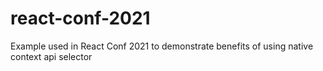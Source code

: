 # react-conf-2021
Example used in React Conf 2021 to demonstrate benefits of using native context api selector 
